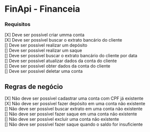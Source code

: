 # FinApi - Financeia

### Requisitos

[X] Deve ser possível criar umma conta <br>
[X] Deve ser possível buscar o extrato bancário do cliente <br>
[] Deve ser possível realizar um depósito <br>
[] Deve ser possível realizar um saque <br>
[] Deve ser possível buscar o extrato bancário do cliente por data<br>
[] Deve ser possível atualizar dados da conta do cliente <br>
[] Deve ser possível obter dados da conta do cliente <br>
[] Deve ser possível deletar uma conta <br>

## Regras de negócio

[X] Não deve ser possível cadastrar uma conta com CPF já existente <br>
[X] Não deve ser possível fazer depósito em uma conta não existente<br>
[] Não deve ser possível buscar extrato em uma conta não existente<br>
[] Não deve ser possível fazer saque em uma conta não existente<br>
[] Não deve ser possível excluir uma conta não existente<br>
[] Não deve ser possível fazer saque quando o saldo for insuficiente<br>
